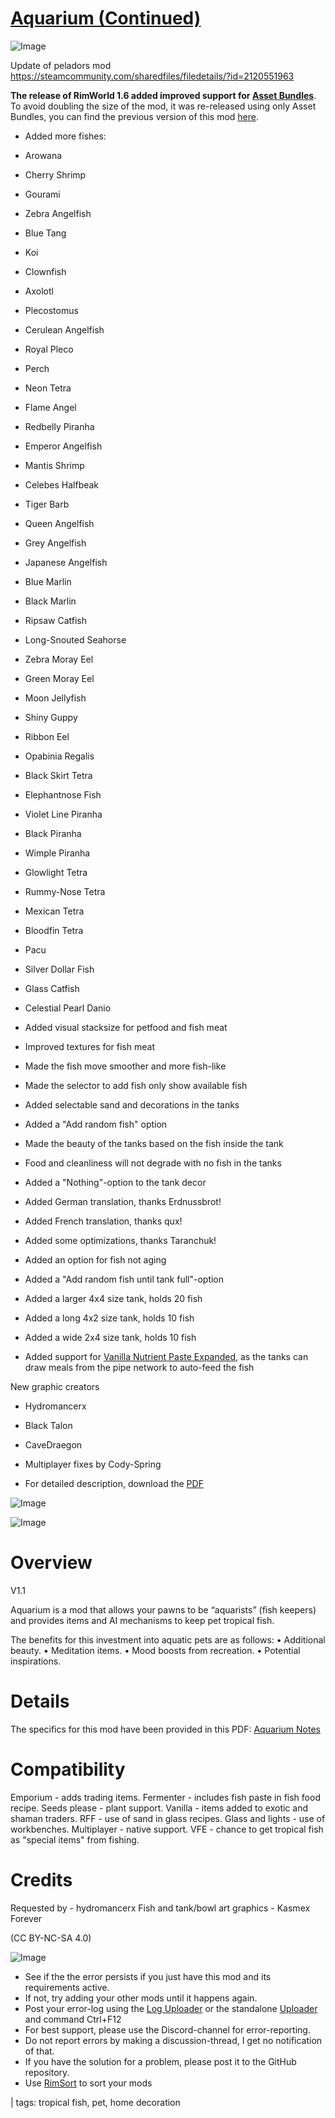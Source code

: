 # [Aquarium (Continued)]()

![Image](https://i.imgur.com/buuPQel.png)

Update of peladors mod
https://steamcommunity.com/sharedfiles/filedetails/?id=2120551963

**The release of RimWorld 1.6 added improved support for [Asset Bundles](https://github.com/emipa606/AssetBuilder/blob/main/README.md)**.
To avoid doubling the size of the mod, it was re-released using only Asset Bundles, you can find the previous version of this mod [here](https://steamcommunity.com/sharedfiles/filedetails/?id=2194463553).

- Added more fishes:


-  Arowana
-  Cherry Shrimp
-  Gourami
-  Zebra Angelfish
-  Blue Tang
-  Koi
-  Clownfish
-  Axolotl
-  Plecostomus
-  Cerulean Angelfish
-  Royal Pleco
-  Perch
-  Neon Tetra
-  Flame Angel
-  Redbelly Piranha
-  Emperor Angelfish
-  Mantis Shrimp
-  Celebes Halfbeak
-  Tiger Barb
-  Queen Angelfish
-  Grey Angelfish
-  Japanese Angelfish
-  Blue Marlin
-  Black Marlin
-  Ripsaw Catfish
-  Long-Snouted Seahorse
-  Zebra Moray Eel
-  Green Moray Eel
-  Moon Jellyfish
-  Shiny Guppy
-  Ribbon Eel
-  Opabinia Regalis
-  Black Skirt Tetra
-  Elephantnose Fish
-  Violet Line Piranha
-  Black Piranha
-  Wimple Piranha
-  Glowlight Tetra
-  Rummy-Nose Tetra
-  Mexican Tetra
-  Bloodfin Tetra
-  Pacu
-  Silver Dollar Fish
-  Glass Catfish
-  Celestial Pearl Danio



- Added visual stacksize for petfood and fish meat
- Improved textures for fish meat
- Made the fish move smoother and more fish-like
- Made the selector to add fish only show available fish
- Added selectable sand and decorations in the tanks
- Added a "Add random fish" option
- Made the beauty of the tanks based on the fish inside the tank
- Food and cleanliness will not degrade with no fish in the tanks
- Added a "Nothing"-option to the tank decor
- Added German translation, thanks Erdnussbrot!
- Added French translation, thanks qux!
- Added some optimizations, thanks Taranchuk!
- Added an option for fish not aging
- Added a "Add random fish until tank full"-option
- Added a larger 4x4 size tank, holds 20 fish
- Added a long 4x2 size tank, holds 10 fish
- Added a wide 2x4 size tank, holds 10 fish
- Added support for [Vanilla Nutrient Paste Expanded](https://steamcommunity.com/sharedfiles/filedetails/?id=2920385763), as the tanks can draw meals from the pipe network to auto-feed the fish

New graphic creators


-  Hydromancerx
-  Black Talon
-  CaveDraegon



- Multiplayer fixes by Cody-Spring
- For detailed description, download the [PDF](https://github.com/emipa606/Aquarium/raw/main/Source/Aquarium.pdf)

![Image](https://i.imgur.com/pufA0kM.png)
	
![Image](https://i.imgur.com/Z4GOv8H.png)

# Overview
 V1.1

Aquarium is a mod that allows your pawns to be “aquarists” (fish keepers) and provides items and AI mechanisms to keep pet tropical fish.

The benefits for this investment into aquatic pets are as follows:
•	Additional beauty.
•	Meditation items.
•	Mood boosts from recreation.
•	Potential inspirations.

# Details


The specifics for this mod have been provided in this PDF: [Aquarium Notes](https://1drv.ms/b/s!Au3GsmKyQkDYjKlj3xh-1Vd3lD0mlg?e=y5MUhb)

# Compatibility


Emporium - adds trading items.
Fermenter - includes fish paste in fish food recipe.
Seeds please - plant support.
Vanilla - items added to exotic and shaman traders.
RFF - use of sand in glass recipes.
Glass and lights - use of workbenches.
Multiplayer - native support.
VFE - chance to get tropical fish as "special items" from fishing.

# Credits


Requested by - hydromancerx
Fish and tank/bowl art graphics - Kasmex Forever


(CC BY-NC-SA 4.0)


![Image](https://i.imgur.com/PwoNOj4.png)



-  See if the the error persists if you just have this mod and its requirements active.
-  If not, try adding your other mods until it happens again.
-  Post your error-log using the [Log Uploader](https://steamcommunity.com/sharedfiles/filedetails/?id=2873415404) or the standalone [Uploader](https://steamcommunity.com/sharedfiles/filedetails/?id=2873415404) and command Ctrl+F12
-  For best support, please use the Discord-channel for error-reporting.
-  Do not report errors by making a discussion-thread, I get no notification of that.
-  If you have the solution for a problem, please post it to the GitHub repository.
-  Use [RimSort](https://github.com/RimSort/RimSort/releases/latest) to sort your mods

  | tags:  tropical fish,  pet,  home decoration
